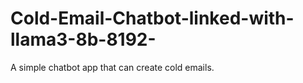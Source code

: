 # Cold-Email-Chatbot-linked-with-llama3-8b-8192-
A simple chatbot app that can create cold emails. 
